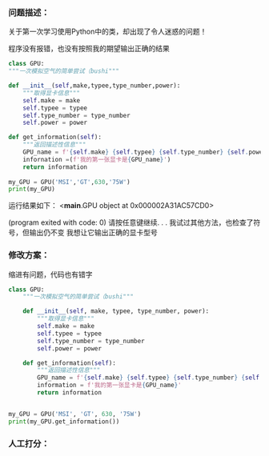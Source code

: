 ### 问题描述：
<p>关于第一次学习使用Python中的类，却出现了令人迷惑的问题！</p>
程序没有报错，也没有按照我的期望输出正确的结果


```python
class GPU:
"""一次模拟空气的简单尝试（bushi"""

def __init__(self,make,typee,type_number,power):
    """取得显卡信息"""
    self.make = make
    self.typee = typee
    self.type_number = type_number
    self.power = power

def get_information(self):
    """返回描述性信息"""
    GPU_name = f'{self.make} {self.typee} {self.type_number} {self.power}'
    infornation =(f'我的第一张显卡是{GPU_name}')
    return information
    
my_GPU = GPU('MSI','GT',630,'75W')
print(my_GPU) 

```
运行结果如下：
<__main__.GPU object at 0x000002A31AC57CD0>

(program exited with code: 0)
请按任意键继续. . . 
我试过其他方法，也检查了符号，但输出仍不变
我想让它输出正确的显卡型号 
### 修改方案：
缩进有问题，代码也有错字

```python
class GPU:
    """一次模拟空气的简单尝试（bushi"""

    def __init__(self, make, typee, type_number, power):
        """取得显卡信息"""
        self.make = make
        self.typee = typee
        self.type_number = type_number
        self.power = power

    def get_information(self):
        """返回描述性信息"""
        GPU_name = f'{self.make} {self.typee} {self.type_number} {self.power}'
        information = f'我的第一张显卡是{GPU_name}'
        return information


my_GPU = GPU('MSI', 'GT', 630, '75W')
print(my_GPU.get_information())


```

### 人工打分：

